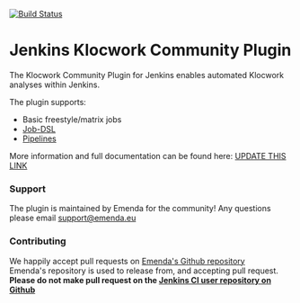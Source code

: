 [![Build Status](https://travis-ci.org/Emenda/klocwork-plugin.png)](https://travis-ci.org/Emenda/klocwork-plugin)

# Jenkins Klocwork Community Plugin

The Klocwork Community Plugin for Jenkins enables automated Klocwork analyses within Jenkins.

The plugin supports:
 * Basic freestyle/matrix jobs
 * [Job-DSL](https://wiki.jenkins-ci.org/display/JENKINS/Job+DSL+Plugin)
 * [Pipelines](https://wiki.jenkins-ci.org/display/JENKINS/Pipeline+Plugin)

More information and full documentation can be found here:
[UPDATE THIS LINK](http://emenda.com/)

### Support

The plugin is maintained by Emenda for the community! Any questions please email [support@emenda.eu](mailto:support@emenda.eu)

### Contributing

We happily accept pull requests on [Emenda's Github repository](https://github.com/Emenda/klocwork-plugin)  
Emenda's repository is used to release from, and accepting pull request. **Please do not make pull request on the [Jenkins CI user repository on Github](https://github.com/jenkinsci/klocwork-plugin)**
